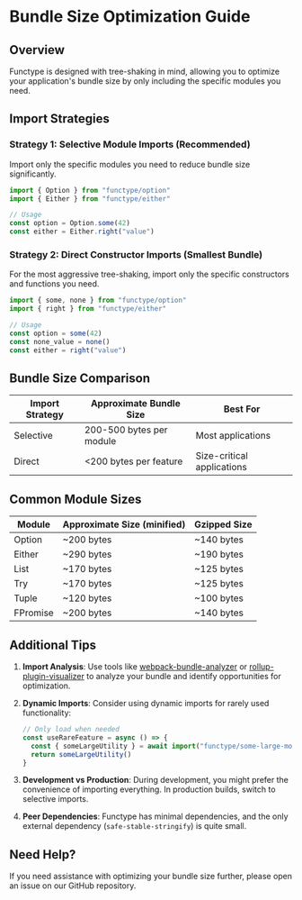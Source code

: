 # Bundle Size Optimization Guide

## Overview

Functype is designed with tree-shaking in mind, allowing you to optimize your application's bundle size by only including the specific modules you need.

## Import Strategies

### Strategy 1: Selective Module Imports (Recommended)

Import only the specific modules you need to reduce bundle size significantly.

```typescript
import { Option } from "functype/option"
import { Either } from "functype/either"

// Usage
const option = Option.some(42)
const either = Either.right("value")
```

### Strategy 2: Direct Constructor Imports (Smallest Bundle)

For the most aggressive tree-shaking, import only the specific constructors and functions you need.

```typescript
import { some, none } from "functype/option"
import { right } from "functype/either"

// Usage
const option = some(42)
const none_value = none()
const either = right("value")
```

## Bundle Size Comparison

| Import Strategy | Approximate Bundle Size  | Best For                   |
| --------------- | ------------------------ | -------------------------- |
| Selective       | 200-500 bytes per module | Most applications          |
| Direct          | <200 bytes per feature   | Size-critical applications |

## Common Module Sizes

| Module   | Approximate Size (minified) | Gzipped Size |
| -------- | --------------------------- | ------------ |
| Option   | ~200 bytes                  | ~140 bytes   |
| Either   | ~290 bytes                  | ~190 bytes   |
| List     | ~170 bytes                  | ~125 bytes   |
| Try      | ~170 bytes                  | ~125 bytes   |
| Tuple    | ~120 bytes                  | ~100 bytes   |
| FPromise | ~200 bytes                  | ~140 bytes   |

## Additional Tips

1. **Import Analysis**: Use tools like [webpack-bundle-analyzer](https://github.com/webpack-contrib/webpack-bundle-analyzer) or [rollup-plugin-visualizer](https://github.com/btd/rollup-plugin-visualizer) to analyze your bundle and identify opportunities for optimization.

2. **Dynamic Imports**: Consider using dynamic imports for rarely used functionality:

   ```typescript
   // Only load when needed
   const useRareFeature = async () => {
     const { someLargeUtility } = await import("functype/some-large-module")
     return someLargeUtility()
   }
   ```

3. **Development vs Production**: During development, you might prefer the convenience of importing everything. In production builds, switch to selective imports.

4. **Peer Dependencies**: Functype has minimal dependencies, and the only external dependency (`safe-stable-stringify`) is quite small.

## Need Help?

If you need assistance with optimizing your bundle size further, please open an issue on our GitHub repository.
